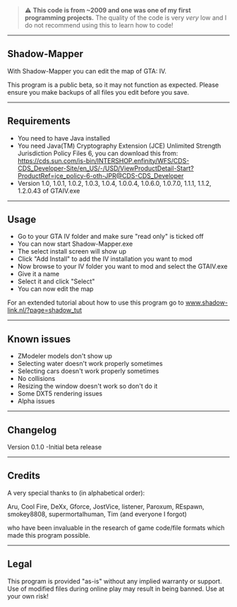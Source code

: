 > :warning: **This code is from ~2009 and one was one of my first programming projects.**
> The quality of the code is very _very_ low and I do not recommend using this to learn how to code!
-------------------------------------
Shadow-Mapper
-------------------------------------

With Shadow-Mapper you can edit the map of GTA: IV.

This program is a public beta, so it may not function as expected.
Please ensure you make backups of all files you edit before you save.

------------
Requirements
------------

- You need to have Java installed
- You need Java(TM) Cryptography Extension (JCE) Unlimited Strength Jurisdiction Policy Files 6, you can download this
  from:
  https://cds.sun.com/is-bin/INTERSHOP.enfinity/WFS/CDS-CDS_Developer-Site/en_US/-/USD/ViewProductDetail-Start?ProductRef=jce_policy-6-oth-JPR@CDS-CDS_Developer
- Version 1.0, 1.0.1, 1.0.2, 1.0.3, 1.0.4, 1.0.0.4, 1.0.6.0, 1.0.7.0, 1.1.1, 1.1.2, 1.2.0.43 of GTAIV.exe

-----
Usage
-----

- Go to your GTA IV folder and make sure "read only" is ticked off
- You can now start Shadow-Mapper.exe
- The select install screen will show up
- Click "Add Install" to add the IV installation you want to mod
- Now browse to your IV folder you want to mod and select the GTAIV.exe
- Give it a name
- Select it and click "Select"
- You can now edit the map

For an extended tutorial about how to use this program go to www.shadow-link.nl/?page=shadow_tut

------------
Known issues
------------

- ZModeler models don't show up
- Selecting water doesn't work properly sometimes
- Selecting cars doesn't work properly sometimes
- No collisions
- Resizing the window doesn't work so don't do it
- Some DXT5 rendering issues
- Alpha issues

---------
Changelog
---------

Version 0.1.0
-Initial beta release

-------
Credits
-------

A very special thanks to (in alphabetical order):

Aru, Cool Fire, DeXx, Gforce, JostVice, listener, Paroxum, REspawn, smokey8808, supermortalhuman, Tim (and everyone I
forgot)

who have been invaluable in the research of game code/file formats
which made this program possible.

-----
Legal
-----

This program is provided "as-is" without any implied warranty or support.
Use of modified files during online play may result in being banned.
Use at your own risk!

